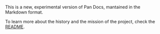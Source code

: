 This is a new, experimental version of Pan Docs, mantained in the Markdown format.

To learn more about the history and the mission of the project, check the [README](https://github.com/gbdev/pandocs#history).